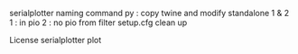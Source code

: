 
serialplotter 
    naming
    command py : copy twine and modify
    standalone 1 & 2
        1 : in pio
        2 : no pio
    from filter
    setup.cfg clean up

License
    serialplotter
    plot